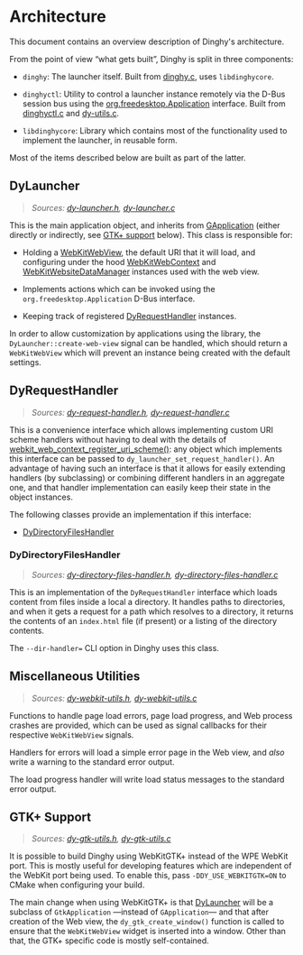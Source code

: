 Architecture
============

This document contains an overview description of Dinghy's architecture.

From the point of view “what gets built”, Dinghy is split in three components:

- `dinghy`: The launcher itself. Built from [dinghy.c](dinghy.c), uses
  `libdinghycore`.

- `dinghyctl`: Utility to control a launcher instance remotely via the D-Bus
  session bus using the
  [org.freedesktop.Application](https://specifications.freedesktop.org/desktop-entry-spec/desktop-entry-spec-latest.html#dbus)
  interface. Built from [dinghyctl.c](dinghyctl.c) and
  [dy-utils.c](dy-utils.c).

- `libdinghycore`: Library which contains most of the functionality used to
  implement the launcher, in reusable form.

Most of the items described below are built as part of the latter.


DyLauncher
----------

> *Sources: [dy-launcher.h](dy-launcher.h), [dy-launcher.c](dy-launcher.c)*

This is the main application object, and inherits from
[GApplication](https://developer.gnome.org/gio/stable/GApplication.html)
(either directly or indirectly, see [GTK+ support](#gtk-support) below).
This class is responsible for:

- Holding a
  [WebKitWebView](https://webkitgtk.org/reference/webkit2gtk/stable/WebKitWebView.html),
  the default URI that it will load, and configuring under the hood
  [WebKitWebContext](https://webkitgtk.org/reference/webkit2gtk/stable/WebKitWebContext.html)
  and
  [WebKitWebsiteDataManager](https://webkitgtk.org/reference/webkit2gtk/stable/WebKitWebsiteDataManager.html)
  instances used with the web view.

- Implements actions which can be invoked using the
  `org.freedesktop.Application` D-Bus interface.

- Keeping track of registered [DyRequestHandler](#dyrequesthandler) instances.

In order to allow customization by applications using the library, the
`DyLauncher::create-web-view` signal can be handled, which should return
a `WebKitWebView` which will prevent an instance being created with the
default settings.


DyRequestHandler
----------------

> *Sources: [dy-request-handler.h](dy-request-handler.h),
> [dy-request-handler.c](dy-request-handler.c)*

This is a convenience interface which allows implementing custom URI scheme
handlers without having to deal with the details of
[webkit_web_context_register_uri_scheme()](https://webkitgtk.org/reference/webkit2gtk/stable/WebKitWebContext.html#webkit-web-context-register-uri-scheme):
any object which implements this interface can be passed to
`dy_launcher_set_request_handler()`. An advantage of having such an interface
is that it allows for easily extending handlers (by subclassing) or combining
different handlers in an aggregate one, and that handler implementation can
easily keep their state in the object instances.

The following classes provide an implementation if this interface:

- [DyDirectoryFilesHandler](#dydirectoryfileshandler)


### DyDirectoryFilesHandler

> *Sources: [dy-directory-files-handler.h](dy-directory-files-handler.h),
> [dy-directory-files-handler.c](dy-directory-files-handler.c)*

This is an implementation of the `DyRequestHandler` interface which loads
content from files inside a local a directory. It handles paths to
directories, and when it gets a request for a path which resolves to a
directory, it returns the contents of an `index.html` file (if present)
or a listing of the directory contents.

The `--dir-handler=` CLI option in Dinghy uses this class.


Miscellaneous Utilities
-----------------------

> *Sources: [dy-webkit-utils.h](dy-webkit-utils.h),
> [dy-webkit-utils.c](dy-webkit-utils.c)*

Functions to handle page load errors, page load progress, and Web process
crashes are provided, which can be used as signal callbacks for their
respective `WebKitWebView` signals.

Handlers for errors will load a simple error page in the Web view, and *also*
write a warning to the standard error output.

The load progress handler will write load status messages to the standard
error output.


GTK+ Support
------------

> *Sources: [dy-gtk-utils.h](dy-gtk-utils.h),
> [dy-gtk-utils.c](dy-gtk-utils.c)*

It is possible to build Dinghy using WebKitGTK+ instead of the WPE WebKit
port. This is mostly useful for developing features which are independent
of the WebKit port being used. To enable this, pass `-DDY_USE_WEBKITGTK=ON`
to CMake when configuring your build.

The main change when using WebKitGTK+ is that [DyLauncher](#dylauncher)
will be a subclass of `GtkApplication` —instead of `GApplication`— and that
after creation of the Web view, the `dy_gtk_create_window()` function is
called to ensure that the `WebKitWebView` widget is inserted into a window.
Other than that, the GTK+ specific code is mostly self-contained.
